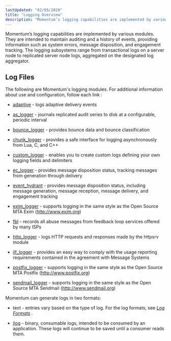 ```yaml
---
lastUpdated: "02/05/2020"
title: "Logging Overview"
description: "Momentum’s logging capabilities are implemented by various modules They are intended to maintain auditing and a history of events providing information such as system errors message disposition and engagement tracking The logging subsystems range from transactional logs on a server node to replicated server node logs aggregated on the designated..."
---
```



Momentum’s logging capabilities are implemented by various modules. They are intended to maintain auditing and a history of events, providing information such as system errors, message disposition, and engagement tracking. The logging subsystems range from transactional logs on a server node to replicated server node logs, aggregated on the designated log aggregator.

## <a name="logging.overview.files"></a> Log Files

The following are Momentum's logging modules. For additional information about use and configuration, follow each link :

*   [adaptive](/momentum/4/modules/4-adaptive#modules.adaptive.options.logging) - logs adaptive delivery events

*   [as_logger](/momentum/4/modules/as-logger) - journals replicated audit series to disk at a configurable, periodic interval

*   [bounce_logger](/momentum/4/modules/bounce-logger) - provides bounce data and bounce classification

*   [chunk_logger](/momentum/4/modules/chunk-logger) - provides a safe interface for logging asynchronously from Lua, C, and C++

*   [custom_logger](/momentum/4/modules/custom-logger) - enables you to create custom logs defining your own logging fields and delimiters

*   [ec_logger](/momentum/4/modules/ec-logger) - provides message disposition status, tracking messages from generation through delivery

*   [event_hydrant](/momentum/4/modules/event-hydrant) - provides message disposition status, including message generation, message reception, message delivery, and engagement tracking

*   [exim_logger](/momentum/4/modules/exim-logger) - supports logging in the same style as the Open Source MTA Exim (http://www.exim.org)

*   [fbl](/momentum/4/modules/fbl) - records all abuse messages from feedback loop services offered by many ISPs

*   [http_logger](/momentum/4/modules/http-logger) - logs HTTP requests and responses made by the httpsrv module

*   [ilf_logger](/momentum/4/modules/ilf-logger) - provides an easy way to comply with the usage reporting requirements contained in the agreement with Message Systems

*   [postfix_logger](/momentum/4/modules/postfix-logger) - supports logging in the same style as the Open Source MTA Postfix (http://www.postfix.org)

*   [sendmail_logger](/momentum/4/modules/sendmail-logger) - supports logging in the same style as the Open Source MTA Sendmail (http://www.sendmail.org)

Momentum can generate logs in two formats:

*   text - entries vary based on the type of log. For the log formats, see [*Log Formats*](/momentum/4/4-log-formats) .

*   [jlog](/momentum/4/modules/jlog) - binary, consumable logs, intended to be consumed by an application. These logs will continue to be saved until a consumer reads them.